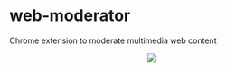 # web-moderator

Chrome extension to moderate multimedia web content

<p align="center">
  <a href="https://moderator.geduramc.com" target="_blank">
    <img src="https://res.cloudinary.com/geduramc/image/upload/s--WqedvgRp--/v1678133056/web-moderator-captures/screen_1.png" />
  </a>
</p>